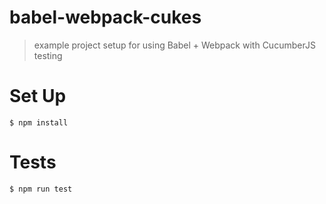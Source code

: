 # babel-webpack-cukes
> example project setup for using Babel + Webpack with CucumberJS testing

# Set Up
```
$ npm install
```

# Tests
```
$ npm run test
```

